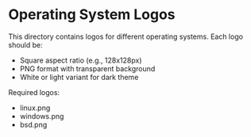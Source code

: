 # Operating System Logos

This directory contains logos for different operating systems. Each logo should be:
- Square aspect ratio (e.g., 128x128px)
- PNG format with transparent background
- White or light variant for dark theme

Required logos:
- linux.png
- windows.png
- bsd.png 